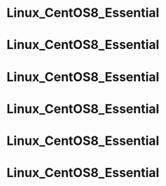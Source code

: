 # Linux_CentOS8_Essential
# Linux_CentOS8_Essential
# Linux_CentOS8_Essential
# Linux_CentOS8_Essential
# Linux_CentOS8_Essential
# Linux_CentOS8_Essential
